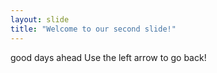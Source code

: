```yaml
---
layout: slide
title: "Welcome to our second slide!"
---
```

good days ahead
Use the left arrow to go back!

